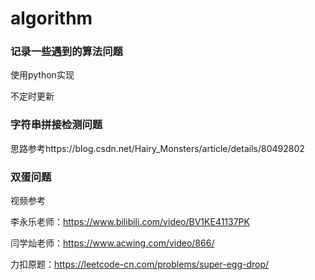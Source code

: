 # algorithm

### 记录一些遇到的算法问题

使用python实现

不定时更新

### 字符串拼接检测问题

思路参考https://blog.csdn.net/Hairy_Monsters/article/details/80492802

### 双蛋问题

视频参考

李永乐老师：https://www.bilibili.com/video/BV1KE41137PK

闫学灿老师：https://www.acwing.com/video/866/

力扣原题：https://leetcode-cn.com/problems/super-egg-drop/